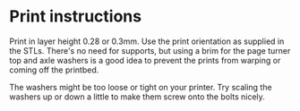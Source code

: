 # Print instructions

Print in layer height 0.28 or 0.3mm. Use the print orientation as supplied in the STLs. There's no need for supports, but using a brim for the page turner top and axle washers is a good idea to prevent the prints from warping or coming off the printbed.

The washers might be too loose or tight on your printer. Try scaling the washers up or down a little to make them screw onto the bolts nicely.